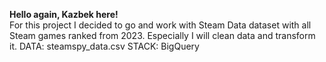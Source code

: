 **Hello again, Kazbek here!** \
For this project I decided to go and work with Steam Data dataset with all Steam games ranked from 2023. Especially I will clean data and transform it.
DATA: steamspy_data.csv
STACK: BigQuery
